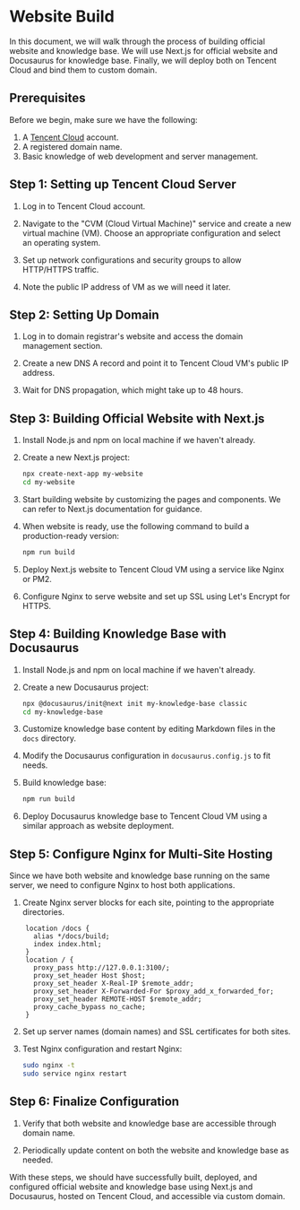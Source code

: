 # Website Build

In this document, we will walk through the process of building official website and knowledge base. We will use Next.js for official website and Docusaurus for knowledge base. Finally, we will deploy both on Tencent Cloud and bind them to custom domain.

## Prerequisites

Before we begin, make sure we have the following:

1. A [Tencent Cloud](https://cloud.tencent.com/) account.
2. A registered domain name.
3. Basic knowledge of web development and server management.

## Step 1: Setting up Tencent Cloud Server

1. Log in to Tencent Cloud account.

2. Navigate to the "CVM (Cloud Virtual Machine)" service and create a new virtual machine (VM). Choose an appropriate configuration and select an operating system.

3. Set up network configurations and security groups to allow HTTP/HTTPS traffic.

4. Note the public IP address of VM as we will need it later.

## Step 2: Setting Up Domain

1. Log in to domain registrar's website and access the domain management section.

2. Create a new DNS A record and point it to Tencent Cloud VM's public IP address.

3. Wait for DNS propagation, which might take up to 48 hours.

## Step 3: Building Official Website with Next.js

1. Install Node.js and npm on local machine if we haven't already.

2. Create a new Next.js project:

   ```bash
   npx create-next-app my-website
   cd my-website
   ```

3. Start building website by customizing the pages and components. We can refer to Next.js documentation for guidance.

4. When website is ready, use the following command to build a production-ready version:

   ```bash
   npm run build
   ```

5. Deploy Next.js website to Tencent Cloud VM using a service like Nginx or PM2.

6. Configure Nginx to serve website and set up SSL using Let's Encrypt for HTTPS.

## Step 4: Building Knowledge Base with Docusaurus

1. Install Node.js and npm on local machine if we haven't already.

2. Create a new Docusaurus project:

   ```bash
   npx @docusaurus/init@next init my-knowledge-base classic
   cd my-knowledge-base
   ```

3. Customize knowledge base content by editing Markdown files in the `docs` directory.

4. Modify the Docusaurus configuration in `docusaurus.config.js` to fit needs.

5. Build knowledge base:

   ```bash
   npm run build
   ```

6. Deploy Docusaurus knowledge base to Tencent Cloud VM using a similar approach as website deployment.

## Step 5: Configure Nginx for Multi-Site Hosting

Since we have both website and knowledge base running on the same server, we need to configure Nginx to host both applications.

1. Create Nginx server blocks for each site, pointing to the appropriate directories.

```azure
    location /docs {
      alias */docs/build;
      index index.html;
    }
    location / {
      proxy_pass http://127.0.0.1:3100/;
      proxy_set_header Host $host;
      proxy_set_header X-Real-IP $remote_addr;
      proxy_set_header X-Forwarded-For $proxy_add_x_forwarded_for;
      proxy_set_header REMOTE-HOST $remote_addr;
      proxy_cache_bypass no_cache;
    }
```

2. Set up server names (domain names) and SSL certificates for both sites.

3. Test Nginx configuration and restart Nginx:

   ```bash
   sudo nginx -t
   sudo service nginx restart
   ```

## Step 6: Finalize Configuration

1. Verify that both website and knowledge base are accessible through domain name.

2. Periodically update content on both the website and knowledge base as needed.

With these steps, we should have successfully built, deployed, and configured official website and knowledge base using Next.js and Docusaurus, hosted on Tencent Cloud, and accessible via custom domain.
